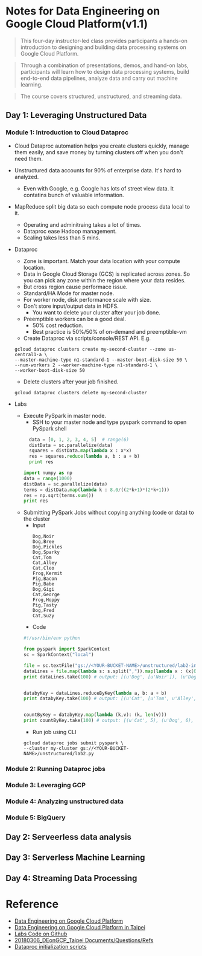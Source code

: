 # Notes for Data Engineering on Google Cloud Platform(v1.1)

> This four-day instructor-led class provides participants a hands-on introduction to
> designing and building data processing systems on Google Cloud Platform.

> Through a combination of presentations, demos, and hand-on labs, participants will learn how to design data processing systems, build end-to-end data pipelines, analyze data and carry out machine learning.

> The course covers structured, unstructured, and streaming data.

## Day 1: Leveraging Unstructured Data

### Module 1: Introduction to Cloud Dataproc

- Cloud Dataproc automation helps you create clusters quickly, manage them easily, and save money by turning clusters off when you don't need them.

- Unstructured data accounts for 90% of enterprise data. It's hard to analyzed.
  - Even with Google, e.g. Google has lots of street view data. It contatins bunch of valuable information.

- MapReduce split big data so each compute node process data local to it.
  - Operating and adminitraing takes a lot of times.
  - Dataproc ease Hadoop management.
  - Scaling takes less than 5 mins.

- Dataproc
  - Zone is important. Match your data location with your compute location.
  - Data in Google Cloud Storage (GCS) is replicated across zones. So you can pick any zone within the region where your data
resides.
  - But cross region cause performace issue.
  - Standard/HA Mode for master node.
  - For worker node, disk performance scale with size.
  - Don't store input/output data in HDFS.
    - You want to delete your cluster after your job done.
  - Preemptible workers can be a good deal.
    - 50% cost reduction.
    - Best practice is 50%/50% of on-demand and preemptible-vm
  - Create Dataproc via scripts/console/REST API. E.g.
  ```shell
  gcloud dataproc clusters create my-second-cluster --zone us-central1-a \
  --master-machine-type n1-standard-1 --master-boot-disk-size 50 \
  --num-workers 2 --worker-machine-type n1-standard-1 \
  --worker-boot-disk-size 50
  ```
  - Delete clusters after your job finished.
  ```shell
  gcloud dataproc clusters delete my-second-cluster
  ```

- Labs
  - Execute PySpark in master node.
    - SSH to your master node and type pyspark command to open PySpark shell
    ```python
      data = [0, 1, 2, 3, 4, 5]  # range(6)
      distData = sc.parallelize(data)
      squares = distData.map(lambda x : x*x)
      res = squares.reduce(lambda a, b : a + b)
      print res
    ```
    ```python
    import numpy as np
    data = range(1000)
    distData = sc.parallelize(data)
    terms = distData.map(lambda k : 8.0/((2*k+1)*(2*k+1)))
    res = np.sqrt(terms.sum())
    print res
    ```
  - Submitting PySpark Jobs without copying anything (code or data) to the cluster
    - Input
      ```
      Dog,Noir
      Dog,Bree
      Dog,Pickles
      Dog,Sparky
      Cat,Tom
      Cat,Alley
      Cat,Cleo
      Frog,Kermit
      Pig,Bacon
      Pig,Babe
      Dog,Gigi
      Cat,George
      Frog,Hoppy
      Pig,Tasty
      Dog,Fred
      Cat,Suzy
      ```
    - Code
    ```python
    #!/usr/bin/env python

    from pyspark import SparkContext
    sc = SparkContext("local")

    file = sc.textFile("gs://<YOUR-BUCKET-NAME>/unstructured/lab2-input.txt")
    dataLines = file.map(lambda s: s.split(",")).map(lambda x : (x[0], [x[1]]))
    print dataLines.take(100) # output: [(u'Dog', [u'Noir']), (u'Dog', [u'Bree']), (u'Dog', [u'Pickles']), (u'Dog', [u'Sparky']), (u'Cat', [u'Tom']), (u'Cat', [u'Alley']), (u'Cat', [u'Cleo']), (u'Frog', [u'Kermit']), (u'Pig', [u'Bacon']), (u'Pig', [u'Babe']), (u'Dog', [u'Gigi']), (u'Cat', [u'George']), (u'Frog', [u'Hoppy']), (u'Pig', [u'Tasty']), (u'Dog', [u'Fred']), (u'Cat', [u'Suzy'])]


    databyKey = dataLines.reduceByKey(lambda a, b: a + b)
    print databyKey.take(100) # output: [(u'Cat', [u'Tom', u'Alley', u'Cleo', u'George', u'Suzy']), (u'Dog', [u'Noir', u'Bree', u'Pickles', u'Sparky', u'Gigi', u'Fred']), (u'Frog', [u'Kermit', u'Hoppy']), (u'Pig', [u'Bacon', u'Babe', u'Tasty'])]


    countByKey = databyKey.map(lambda (k,v): (k, len(v)))
    print countByKey.take(100) # output: [(u'Cat', 5), (u'Dog', 6), (u'Frog', 2), (u'Pig', 3)]
    ```
    - Run job using CLI
    ```shell
    gcloud dataproc jobs submit pyspark \
    --cluster my-cluster gs://<YOUR-BUCKET-NAME>/unstructured/lab2.py
    ```



### Module 2: Running Dataproc jobs

### Module 3: Leveraging GCP

### Module 4: Analyzing unstructured data

### Module 5: BigQuery

## Day 2: Serveerless data analysis

## Day 3: Serverless Machine Learning

## Day 4: Streaming Data Processing

# Reference
- [Data Engineering on Google Cloud Platform](https://cloud.google.com/training/courses/data-engineering)
- [Data Engineering on Google Cloud Platform in Taipei](https://events.withgoogle.com/data-engin-422792/class-outline/#content)
- [Labs Code on Github](https://github.com/GoogleCloudPlatform/training-data-analyst)
- [20180306_DEonGCP_Taipei Documents/Questions/Refs](https://goo.gl/s7uR8Y)
- [Dataproc initialization scripts](https://github.com/GoogleCloudPlatform/dataproc-initialization-actions)

